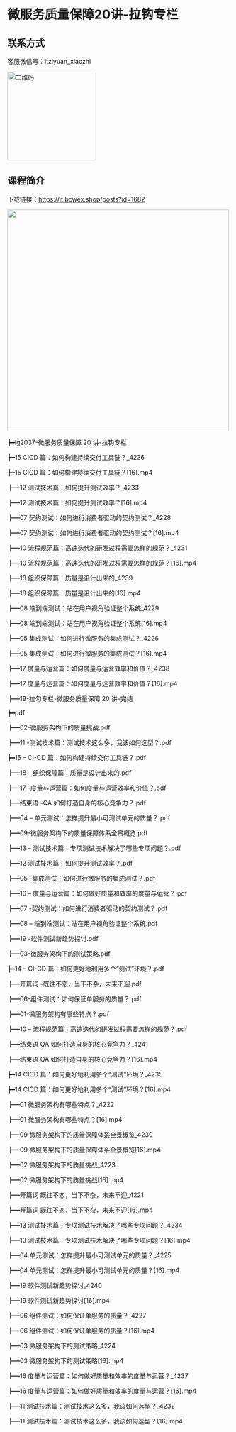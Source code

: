 # 微服务质量保障20讲-拉钩专栏

## 联系方式

客服微信号：itziyuan_xiaozhi

<img src="https://ziyuanyun.oss-cn-guangzhou.aliyuncs.com/common/20240614073449/666b82192834a.jpg" width="200" height="200" alt="二维码">

## 课程简介

下载链接：https://it.bcwex.shop/posts?id=1682

<img src="https://ziyuanyun.oss-cn-guangzhou.aliyuncs.com/yun/20240515183507/66448fdb244fc.jpg" width="500" alt="">

  ┣━lg2037-微服务质量保障 20 讲-拉钩专栏

 ┣━15 CICD 篇：如何构建持续交付工具链？_4236

 ┣━15 CICD 篇：如何构建持续交付工具链？[16].mp4

 ┣━12 测试技术篇：如何提升测试效率？_4233

 ┣━12 测试技术篇：如何提升测试效率？[16].mp4

 ┣━07 契约测试：如何进行消费者驱动的契约测试？_4228

 ┣━07 契约测试：如何进行消费者驱动的契约测试？[16].mp4

 ┣━10 流程规范篇：高速迭代的研发过程需要怎样的规范？_4231

 ┣━10 流程规范篇：高速迭代的研发过程需要怎样的规范？[16].mp4

 ┣━18 组织保障篇：质量是设计出来的_4239

 ┣━18 组织保障篇：质量是设计出来的[16].mp4

 ┣━08 端到端测试：站在用户视角验证整个系统_4229

 ┣━08 端到端测试：站在用户视角验证整个系统[16].mp4

 ┣━05 集成测试：如何进行微服务的集成测试？_4226

 ┣━05 集成测试：如何进行微服务的集成测试？[16].mp4

 ┣━17 度量与运营篇：如何度量与运营效率和价值？_4238

 ┣━17 度量与运营篇：如何度量与运营效率和价值？[16].mp4

 ┣━19-拉勾专栏-微服务质量保障 20 讲-完结

 ┣━pdf

 ┣━02-微服务架构下的质量挑战.pdf

 ┣━11 -测试技术篇：测试技术这么多，我该如何选型？.pdf

 ┣━15 &#8211; CI-CD 篇：如何构建持续交付工具链？.pdf

 ┣━18 &#8211; 组织保障篇：质量是设计出来的.pdf

 ┣━17 -度量与运营篇：如何度量与运营效率和价值？.pdf

 ┣━结束语 -QA 如何打造自身的核心竞争力？.pdf

 ┣━04 &#8211; 单元测试：怎样提升最小可测试单元的质量？.pdf

 ┣━09-微服务架构下的质量保障体系全景概览.pdf

 ┣━13 &#8211; 测试技术篇：专项测试技术解决了哪些专项问题？.pdf

 ┣━12 测试技术篇：如何提升测试效率？.pdf

 ┣━05 -集成测试：如何进行微服务的集成测试？.pdf

 ┣━16 &#8211; 度量与运营篇：如何做好质量和效率的度量与运营？.pdf

 ┣━07 -契约测试：如何进行消费者驱动的契约测试？.pdf

 ┣━08 &#8211; 端到端测试：站在用户视角验证整个系统.pdf

 ┣━19 -软件测试新趋势探讨.pdf

 ┣━03-微服务架构下的测试策略.pdf

 ┣━14 &#8211; CI-CD 篇：如何更好地利用多个“测试”环境？.pdf

 ┣━开篇词 -既往不恋，当下不杂，未来不迎.pdf

 ┣━06-组件测试：如何保证单服务的质量？.pdf

 ┣━01-微服务架构有哪些特点？.pdf

 ┣━10 &#8211; 流程规范篇：高速迭代的研发过程需要怎样的规范？.pdf

 ┣━结束语 QA 如何打造自身的核心竞争力？_4241

 ┣━结束语 QA 如何打造自身的核心竞争力？[16].mp4

 ┣━14 CICD 篇：如何更好地利用多个“测试”环境？_4235

 ┣━14 CICD 篇：如何更好地利用多个“测试”环境？[16].mp4

 ┣━01 微服务架构有哪些特点？_4222

 ┣━01 微服务架构有哪些特点？[16].mp4

 ┣━09 微服务架构下的质量保障体系全景概览_4230

 ┣━09 微服务架构下的质量保障体系全景概览[16].mp4

 ┣━02 微服务架构下的质量挑战_4223

 ┣━02 微服务架构下的质量挑战[16].mp4

 ┣━开篇词 既往不恋，当下不杂，未来不迎_4221

 ┣━开篇词 既往不恋，当下不杂，未来不迎[16].mp4

 ┣━13 测试技术篇：专项测试技术解决了哪些专项问题？_4234

 ┣━13 测试技术篇：专项测试技术解决了哪些专项问题？[16].mp4

 ┣━04 单元测试：怎样提升最小可测试单元的质量？_4225

 ┣━04 单元测试：怎样提升最小可测试单元的质量？[16].mp4

 ┣━19 软件测试新趋势探讨_4240

 ┣━19 软件测试新趋势探讨[16].mp4

 ┣━06 组件测试：如何保证单服务的质量？_4227

 ┣━06 组件测试：如何保证单服务的质量？[16].mp4

 ┣━03 微服务架构下的测试策略_4224

 ┣━03 微服务架构下的测试策略[16].mp4

 ┣━16 度量与运营篇：如何做好质量和效率的度量与运营？_4237

 ┣━16 度量与运营篇：如何做好质量和效率的度量与运营？[16].mp4

 ┣━11 测试技术篇：测试技术这么多，我该如何选型？_4232

 ┣━11 测试技术篇：测试技术这么多，我该如何选型？[16].mp4

  